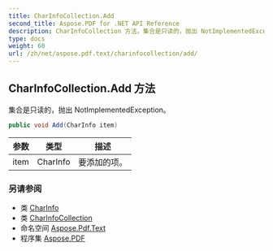 ```yaml
---
title: CharInfoCollection.Add
second_title: Aspose.PDF for .NET API Reference
description: CharInfoCollection 方法。集合是只读的，抛出 NotImplementedException
type: docs
weight: 60
url: /zh/net/aspose.pdf.text/charinfocollection/add/
---
```

## CharInfoCollection.Add 方法

集合是只读的，抛出 NotImplementedException。

```csharp
public void Add(CharInfo item)
```

| 参数 | 类型 | 描述 |
| --- | --- | --- |
| item | CharInfo | 要添加的项。 |

### 另请参阅

* 类 [CharInfo](../../charinfo/)
* 类 [CharInfoCollection](../)
* 命名空间 [Aspose.Pdf.Text](../../../aspose.pdf.text/)
* 程序集 [Aspose.PDF](../../../)